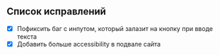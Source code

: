 ## Список исправлений

- [x] Пофиксить баг с инпутом, который залазит на кнопку при вводе текста
- [x] Добавить больше accessibility в подвале сайта
